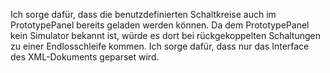 Ich sorge dafür, dass die benutzdefinierten Schaltkreise auch im PrototypePanel bereits geladen werden können. Da dem PrototypePanel kein Simulator bekannt ist, würde es dort bei rückgekoppelten Schaltungen zu einer Endlosschleife kommen. Ich sorge dafür, dass nur das Interface des XML-Dokuments geparset wird.